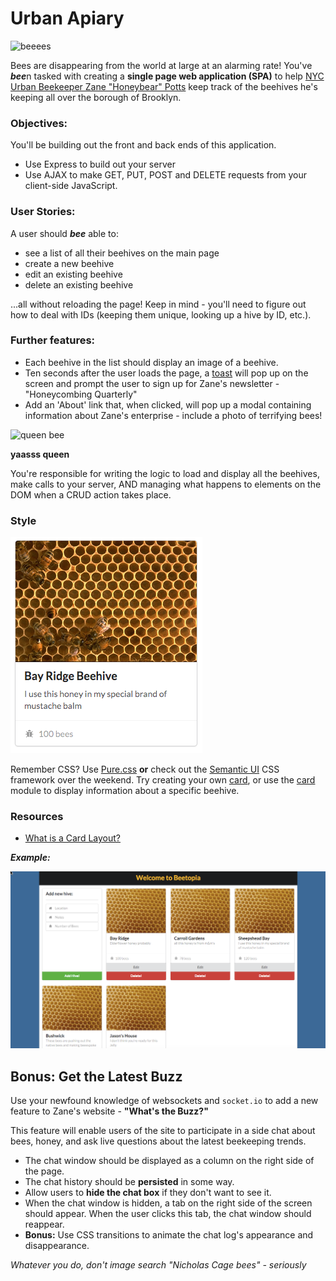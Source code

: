 # Urban Apiary

![beeees](https://s-media-cache-ak0.pinimg.com/236x/26/e7/34/26e734b3267edcd249662f88a7bdd5d9.jpg)

Bees are disappearing from the world at large at an alarming rate! You've ***bee***n tasked with creating a **single page web application (SPA)** to help [NYC Urban Beekeeper Zane "Honeybear" Potts](https://pbs.twimg.com/media/BSScjxrCYAAngQQ.jpg) keep track of the beehives he's keeping all over the borough of Brooklyn.

### Objectives:

You'll be building out the front and back ends of this application.

- Use Express to build out your server
- Use AJAX to make GET, PUT, POST and DELETE requests from your client-side JavaScript.

### User Stories:

A user should ***bee*** able to: 

- see a list of all their beehives on the main page
- create a new beehive
- edit an existing beehive
- delete an existing beehive

...all without reloading the page! Keep in mind - you'll need to figure out how to deal with IDs (keeping them unique, looking up a hive by ID, etc.). 

### Further features:

- Each beehive in the list should display an image of a beehive.
- Ten seconds after the user loads the page, a [toast](http://ux.stackexchange.com/questions/11998/what-is-a-toast-notification) will pop up on the screen and prompt the user to sign up for Zane's newsletter - "Honeycombing Quarterly"
- Add an 'About' link that, when clicked, will pop up a modal containing information about Zane's enterprise - include a photo of terrifying bees!

![queen bee](http://www.nature.com/nature/journal/v456/n7224/images/456840d-i1.0.jpg)

**yaasss queen**

You're responsible for writing the logic to load and display all the beehives, make calls to your server, AND managing what happens to elements on the DOM when a CRUD action takes place.

### Style

![beez](./beecard.png)

Remember CSS? Use [Pure.css](http://purecss.io/) **or** check out the [Semantic UI](http://semantic-ui.com/) CSS framework over the weekend. Try creating your own [card](https://www.google.com/design/spec/components/cards.html), or use the [card](http://semantic-ui.com/views/card.html) module to display information about a specific beehive.

### Resources

- [What is a Card Layout?](https://www.google.com/design/spec/components/cards.html)

***Example:***

![example](./bee-website.png)

## Bonus: Get the Latest Buzz

Use your newfound knowledge of websockets and `socket.io` to add a new feature to Zane's website - **"What's the Buzz?"** 

This feature will enable users of the site to participate in a side chat about bees, honey, and ask live questions about the latest beekeeping trends.

- The chat window should be displayed as a column on the right side of the page.
- The chat history should be **persisted** in some way.
- Allow users to **hide the chat box** if they don't want to see it.
- When the chat window is hidden, a tab on the right side of the screen should appear. When the user clicks this tab, the chat window should reappear.
- **Bonus:** Use CSS transitions to animate the chat log's appearance and disappearance.


_Whatever you do, don't image search "Nicholas Cage bees" - seriously_
